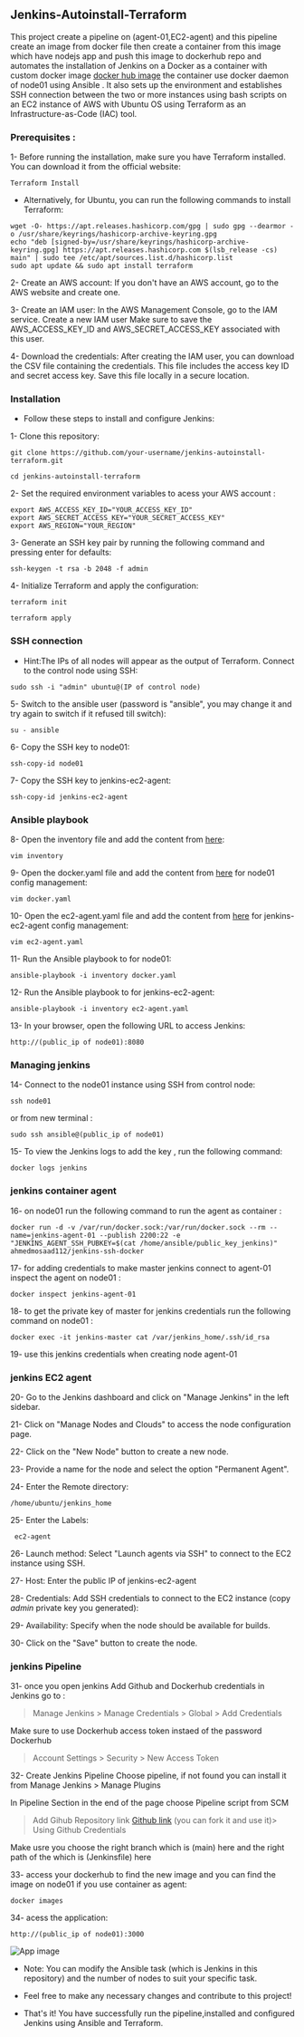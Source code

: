 ## Jenkins-Autoinstall-Terraform
This project create a pipeline on (agent-01,EC2-agent) and this pipeline create an image from docker file then create a container from this image which have nodejs app and push this image to dockerhub repo and automates the installation of Jenkins on a Docker as a container with custom docker image [docker hub image](https://hub.docker.com/layers/ahmedmosaad112/jenkins-with-docker/lts/images/sha256-7cc22cc5963a17e970a2bb2282e24316c728fd4a81798161678862397630f779?context=repo) the container use docker daemon of node01 using Ansible . It also sets up the environment and establishes SSH connection between the two or more instances using bash scripts on an EC2 instance of AWS with Ubuntu OS using Terraform as an Infrastructure-as-Code (IAC) tool.  
### Prerequisites :
1- Before running the installation, make sure you have Terraform installed. You can download it from the official website: 
```
Terraform Install
```

- Alternatively, for Ubuntu, you can run the following commands to install Terraform:
```
wget -O- https://apt.releases.hashicorp.com/gpg | sudo gpg --dearmor -o /usr/share/keyrings/hashicorp-archive-keyring.gpg
echo "deb [signed-by=/usr/share/keyrings/hashicorp-archive-keyring.gpg] https://apt.releases.hashicorp.com $(lsb_release -cs) main" | sudo tee /etc/apt/sources.list.d/hashicorp.list
sudo apt update && sudo apt install terraform
```
2- Create an AWS account: If you don't have an AWS account, go to the AWS website and create one.

3- Create an IAM user: In the AWS Management Console, go to the IAM service. Create a new IAM user Make sure to save the AWS_ACCESS_KEY_ID and AWS_SECRET_ACCESS_KEY associated with this user.

4- Download the credentials: After creating the IAM user, you can download the CSV file containing the credentials. This file includes the access key ID and secret access key. Save this file locally in a secure location.

### Installation 
- Follow these steps to install and configure Jenkins:

1- Clone this repository:
```
git clone https://github.com/your-username/jenkins-autoinstall-terraform.git
```
```
cd jenkins-autoinstall-terraform
```
2- Set the required environment variables to acess your AWS account :
```
export AWS_ACCESS_KEY_ID="YOUR_ACCESS_KEY_ID"
export AWS_SECRET_ACCESS_KEY="YOUR_SECRET_ACCESS_KEY"
export AWS_REGION="YOUR_REGION"
```
3- Generate an SSH key pair by running the following command and pressing enter for defaults:
```
ssh-keygen -t rsa -b 2048 -f admin
```
4- Initialize Terraform and apply the configuration:
```
terraform init
```
```
terraform apply
```
### SSH connection 
 - Hint:The IPs of all nodes will appear as the output of Terraform. Connect to the control node using SSH:
```
sudo ssh -i "admin" ubuntu@(IP of control node)
```
5- Switch to the ansible user 
(password is "ansible", you may change it and try again to switch if it refused till switch):
```
su - ansible
```
6- Copy the SSH key to node01:
```
ssh-copy-id node01
```
7- Copy the SSH key to jenkins-ec2-agent:
```
ssh-copy-id jenkins-ec2-agent
```
### Ansible playbook
8- Open the inventory file and add the content from [here](inventory):
```
vim inventory
```
9- Open the docker.yaml file and add the content from [here](docker-jenkins.yaml) for node01 config management:
```
vim docker.yaml
```
10- Open the ec2-agent.yaml file and add the content from [here](ec2-agent.yaml) for jenkins-ec2-agent config management:
```
vim ec2-agent.yaml
```
11- Run the Ansible playbook to for node01:
```
ansible-playbook -i inventory docker.yaml
```
12- Run the Ansible playbook to for jenkins-ec2-agent:
```
ansible-playbook -i inventory ec2-agent.yaml
```
13- In your browser, open the following URL to access Jenkins:
```
http://(public_ip of node01):8080
```
### Managing jenkins
14- Connect to the node01 instance using SSH from control node:
```
ssh node01
```
or from new terminal :
```
sudo ssh ansible@(public_ip of node01)
```
15- To view the Jenkins logs to add the key , run the following command:
```
docker logs jenkins
```
### jenkins container agent 
16- on node01 run the following command to run the agent as container :
```
docker run -d -v /var/run/docker.sock:/var/run/docker.sock --rm --name=jenkins-agent-01 --publish 2200:22 -e "JENKINS_AGENT_SSH_PUBKEY=$(cat /home/ansible/public_key_jenkins)" ahmedmosaad112/jenkins-ssh-docker
```
17- for adding credentials to make master jenkins connect to agent-01 inspect the agent on node01 :
```
docker inspect jenkins-agent-01
```
18- to get the private key of master for jenkins credentials run the following command on node01 :
```
docker exec -it jenkins-master cat /var/jenkins_home/.ssh/id_rsa
```
19- use this jenkins credentials when creating node agent-01
### jenkins EC2 agent 

20- Go to the Jenkins dashboard and click on "Manage Jenkins" in the left sidebar.

21- Click on "Manage Nodes and Clouds" to access the node configuration page.

22- Click on the "New Node" button to create a new node.

23- Provide a name for the node and select the option "Permanent Agent".

24- Enter the Remote directory:
```
/home/ubuntu/jenkins_home
```
25- Enter the Labels: 
```
 ec2-agent
 ```
26- Launch method: Select "Launch agents via SSH" to connect to the EC2 instance using SSH.

27- Host: Enter the public IP of jenkins-ec2-agent

28- Credentials: Add SSH credentials to connect to the EC2 instance (copy *admin* private key you generated):

29- Availability: Specify when the node should be available for builds.

30- Click on the "Save" button to create the node.

### jenkins Pipeline
31- once you open jenkins Add Github and Dockerhub credentials in Jenkins go to :
> Manage Jenkins > Manage Credentials > Global > Add Credentials

Make sure to use Dockerhub access token instaed of the password Dockerhub 
> Account Settings > Security > New Access Token

32- Create Jenkins Pipeline
Choose pipeline, if not found you can install it from Manage Jenkins > Manage Plugins

In Pipeline Section in the end of the page choose Pipeline script from SCM
> Add Gihub Repository link [Github link](https://github.com/AHMEDMOSSAD29/jenkins-autoinstall-terraform.git) (you can fork it and use it)> Using Github Credentials

Make usre you choose the right branch which is (main) here and the right path of the which is (Jenkinsfile) here

33- access your dockerhub to find the new image and you can find the image on node01 if you use container as agent:
```
docker images
```
34- acess the application:
```
http://(public_ip of node01):3000
```
![App image](jenkins-images/App.png)

- Note: You can modify the Ansible task (which is Jenkins in this repository) and the number of nodes to suit your specific task.

- Feel free to make any necessary changes and contribute to this project!

- That's it! You have successfully run the pipeline,installed and configured Jenkins using Ansible and Terraform.
